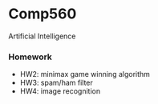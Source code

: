 # Comp560
Artificial Intelligence

### Homework

* HW2: minimax game winning algorithm
* HW3: spam/ham filter
* HW4: image recognition
